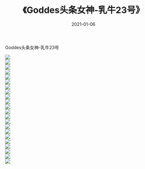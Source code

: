 ﻿---
layout: post
title:  《Goddes头条女神-乳牛23号》
date:   2021-01-06
img: http://img.660000.xyz/Sharelink/网络美图/2021/Goddes头条女神-乳牛23号/000.jpg
categories: [美女, 清纯, 唯美]
---

Goddes头条女神-乳牛23号

  ![](http://img.660000.xyz/Sharelink/网络美图/2021/Goddes头条女神-乳牛23号/001.jpg) <br> ![](http://img.660000.xyz/Sharelink/网络美图/2021/Goddes头条女神-乳牛23号/002.jpg) <br> ![](http://img.660000.xyz/Sharelink/网络美图/2021/Goddes头条女神-乳牛23号/003.jpg) <br> ![](http://img.660000.xyz/Sharelink/网络美图/2021/Goddes头条女神-乳牛23号/004.jpg) <br> ![](http://img.660000.xyz/Sharelink/网络美图/2021/Goddes头条女神-乳牛23号/005.jpg) <br> ![](http://img.660000.xyz/Sharelink/网络美图/2021/Goddes头条女神-乳牛23号/006.jpg) <br> ![](http://img.660000.xyz/Sharelink/网络美图/2021/Goddes头条女神-乳牛23号/007.jpg) <br> ![](http://img.660000.xyz/Sharelink/网络美图/2021/Goddes头条女神-乳牛23号/008.jpg) <br> ![](http://img.660000.xyz/Sharelink/网络美图/2021/Goddes头条女神-乳牛23号/009.jpg) <br> ![](http://img.660000.xyz/Sharelink/网络美图/2021/Goddes头条女神-乳牛23号/010.jpg) <br> ![](http://img.660000.xyz/Sharelink/网络美图/2021/Goddes头条女神-乳牛23号/011.jpg) <br> ![](http://img.660000.xyz/Sharelink/网络美图/2021/Goddes头条女神-乳牛23号/012.jpg) <br> ![](http://img.660000.xyz/Sharelink/网络美图/2021/Goddes头条女神-乳牛23号/013.jpg) <br> ![](http://img.660000.xyz/Sharelink/网络美图/2021/Goddes头条女神-乳牛23号/014.jpg) <br> ![](http://img.660000.xyz/Sharelink/网络美图/2021/Goddes头条女神-乳牛23号/015.jpg) <br> ![](http://img.660000.xyz/Sharelink/网络美图/2021/Goddes头条女神-乳牛23号/016.jpg) <br> ![](http://img.660000.xyz/Sharelink/网络美图/2021/Goddes头条女神-乳牛23号/017.jpg) <br> ![](http://img.660000.xyz/Sharelink/网络美图/2021/Goddes头条女神-乳牛23号/018.jpg) <br> ![](http://img.660000.xyz/Sharelink/网络美图/2021/Goddes头条女神-乳牛23号/019.jpg) <br> ![](http://img.660000.xyz/Sharelink/网络美图/2021/Goddes头条女神-乳牛23号/020.jpg) <br> ![](http://img.660000.xyz/Sharelink/网络美图/2021/Goddes头条女神-乳牛23号/021.jpg) <br> ![](http://img.660000.xyz/Sharelink/网络美图/2021/Goddes头条女神-乳牛23号/022.jpg) <br>